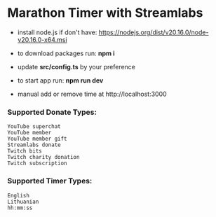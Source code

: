 # Marathon Timer with Streamlabs

- install node.js if don't have: https://nodejs.org/dist/v20.16.0/node-v20.16.0-x64.msi

- to download packages run: **npm i**

- update **src/config.ts** by your preference

- to start app run: **npm run dev**

- manual add or remove time at http://localhost:3000

### Supported Donate Types:

    YouTube superchat
    YouTube member
    YouTube member gift
    Streamlabs donate
    Twitch bits
    Twitch charity donation
    Twitch subscription

### Supported Timer Types:

    English
    Lithuanian
    hh:mm:ss
